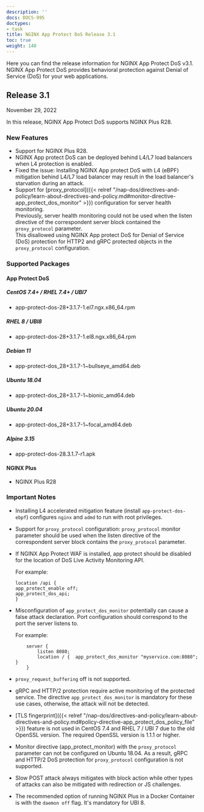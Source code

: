 ```yaml
---
description: ''
docs: DOCS-995
doctypes:
- task
title: NGINX App Protect DoS Release 3.1
toc: true
weight: 140
---
```


Here you can find the release information for NGINX App Protect DoS v3.1. NGINX App Protect DoS provides behavioral protection against Denial of Service (DoS) for your web applications.

## Release 3.1

November 29, 2022

In this release, NGINX App Protect DoS supports NGINX Plus R28.

### New Features

- Support for NGINX Plus R28.
- NGINX App protect DoS can be deployed behind L4/L7 load balancers when L4 protection is enabled.
- Fixed the issue: Installing NGINX App protect DoS with L4 (eBPF) mitigation behind L4/L7 load balancer may result in the load balancer's starvation during an attack.
- Support for [proxy_protocol]({{< relref "/nap-dos/directives-and-policy/learn-about-directives-and-policy.md#monitor-directive-app_protect_dos_monitor" >}}) configuration for server health monitoring.<br>
Previously, server health monitoring could not be used when the listen directive of the correspondent server block contained the `proxy_protocol` parameter.<br>
This disallowed using NGINX App protect DoS for Denial of Service (DoS) protection for HTTP2 and gRPC protected objects in the `proxy_protocol` configuration.


### Supported Packages

#### App Protect DoS

##### CentOS 7.4+ / RHEL 7.4+ / UBI7

- app-protect-dos-28+3.1.7-1.el7.ngx.x86_64.rpm

##### RHEL 8 / UBI8

- app-protect-dos-28+3.1.7-1.el8.ngx.x86_64.rpm

##### Debian 11

- app-protect-dos_28+3.1.7-1~bullseye_amd64.deb

##### Ubuntu 18.04

- app-protect-dos_28+3.1.7-1~bionic_amd64.deb

##### Ubuntu 20.04

- app-protect-dos_28+3.1.7-1~focal_amd64.deb

##### Alpine 3.15

- app-protect-dos-28.3.1.7-r1.apk

#### NGINX Plus

- NGINX Plus R28


### Important Notes

- Installing L4 accelerated mitigation feature (install `app-protect-dos-ebpf`) configures `nginx` and `admd` to run with root privileges.

- Support for `proxy_protocol` configuration: `proxy_protocol` monitor parameter should be used when the listen directive of the correspondent server block contains the `proxy_protocol` parameter.

- If NGINX App Protect WAF is installed, app protect should be disabled for the location of DoS Live Activity Monitoring API.

    For example:

    ```shell
    location /api {
    app_protect_enable off;
    app_protect_dos_api;
    }
    ```

- Misconfiguration of `app_protect_dos_monitor` potentially can cause a false attack declaration.
Port configuration should correspond to the port the server listens to.

    For example:

    ```shell
        server {
            listen 8080;
            location / {  app_protect_dos_monitor "myservice.com:8080";  }
        }
    ```

- `proxy_request_buffering` off is not supported.

- gRPC and HTTP/2 protection require active monitoring of the protected service. The directive `app_protect_dos_monitor` is mandatory for these use cases, otherwise, the attack will not be detected.

- [TLS fingerprint]({{< relref "/nap-dos/directives-and-policy/learn-about-directives-and-policy.md#policy-directive-app_protect_dos_policy_file" >}}) feature is not used in CentOS 7.4 and RHEL 7 / UBI 7 due to the old OpenSSL version. The required OpenSSL version is 1.1.1 or higher.

- Monitor directive (app_protect_monitor) with the `proxy_protocol` parameter can not be configured on Ubuntu 18.04. As a result, gRPC and HTTP/2 DoS protection for `proxy_protocol` configuration is not supported.

- Slow POST attack always mitigates with block action while other types of attacks can also be mitigated with redirection or JS challenges.

- The recommended option of running NGINX Plus in a Docker Container is with the `daemon off` flag. It's mandatory for UBI 8.
